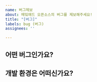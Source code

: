 ```yaml
---
name: 버그제보
about: 메잌애드 오픈소스의 버그를 제보해주세요!
title: "[버그]"
labels: bug (버그)
assignees: ''

---
```


## 어떤 버그인가요?

## 개발 환경은 어떠신가요?
<!--
예시 : python ``3.8.0`` / discord.py ``1.6.0``
-->

